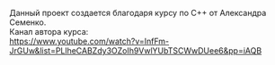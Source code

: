 Данный проект создается благодаря курсу по C++ от Александра Семенко.\
Канал автора курса:\
https://www.youtube.com/watch?v=InfFm-JrGUw&list=PLlheCABZdy3OZoIh9VwlYUbTSCWwDUee6&pp=iAQB
